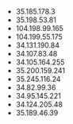 - 35.185.178.3
- 35.198.53.81
- 104.198.99.165
- 104.199.55.175
- 34.131.190.84
- 34.107.83.48
- 34.105.164.255
- 35.200.159.241
- 35.245.116.24
- 34.82.99.36
- 34.95.145.221
- 34.124.205.48
- 35.189.46.39